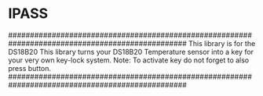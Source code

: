 # IPASS
#################################################################################################
This library is for the DS18B20
This library turns your DS18B20 Temperature sensor into a key for your very own key-lock system.
Note: To activate key do not forget to also press button.
#################################################################################################
